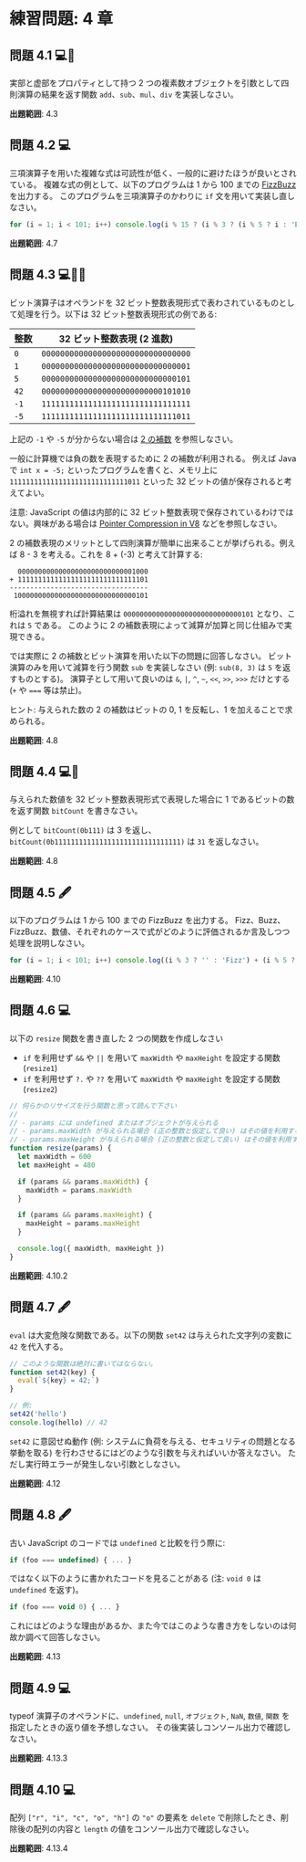 # 練習問題: 4 章

## 問題 4.1 💻🧪

実部と虚部をプロパティとして持つ 2 つの複素数オブジェクトを引数として四則演算の結果を返す関数 `add`、`sub`、`mul`、`div` を実装しなさい。

**出題範囲**: 4.3

## 問題 4.2 💻

三項演算子を用いた複雑な式は可読性が低く、一般的に避けたほうが良いとされている。
複雑な式の例として、以下のプログラムは 1 から 100 までの [FizzBuzz](https://ja.wikipedia.org/wiki/Fizz_Buzz) を出力する。
このプログラムを三項演算子のかわりに `if` 文を用いて実装し直しなさい。

```javascript
for (i = 1; i < 101; i++) console.log(i % 15 ? (i % 3 ? (i % 5 ? i : 'Buzz') : 'Fizz') : 'FizzBuzz')
```

**出題範囲**: 4.7

## 問題 4.3 💻🧪💪

ビット演算子はオペランドを 32 ビット整数表現形式で表わされているものとして処理を行う。以下は 32 ビット整数表現形式の例である:

| 整数 | 32 ビット整数表現 (2 進数)         |
| ---- | ---------------------------------- |
| `0`  | `00000000000000000000000000000000` |
| `1`  | `00000000000000000000000000000001` |
| `5`  | `00000000000000000000000000000101` |
| `42` | `00000000000000000000000000101010` |
| `-1` | `11111111111111111111111111111111` |
| `-5` | `11111111111111111111111111111011` |

上記の `-1` や `-5` が分からない場合は [2 の補数](https://ja.wikipedia.org/wiki/2%E3%81%AE%E8%A3%9C%E6%95%B0) を参照しなさい。

一般に計算機では負の数を表現するために 2 の補数が利用される。
例えば Java で `int x = -5;` といったプログラムを書くと、メモリ上に `11111111111111111111111111111011` といった 32 ビットの値が保存されると考えてよい。

注意: JavaScript の値は内部的に 32 ビット整数表現で保存されているわけではない。興味がある場合は [Pointer Compression in V8](https://v8.dev/blog/pointer-compression) などを参照しなさい。

2 の補数表現のメリットとして四則演算が簡単に出来ることが挙げられる。例えば 8 - 3 を考える。これを 8 + (-3) と考えて計算する:

```text
  00000000000000000000000000001000
+ 11111111111111111111111111111101
----------------------------------
 100000000000000000000000000000101
```

桁溢れを無視すれば計算結果は `00000000000000000000000000000101` となり、これは `5` である。
このように 2 の補数表現によって減算が加算と同じ仕組みで実現できる。

では実際に 2 の補数とビット演算を用いた以下の問題に回答しなさい。
ビット演算のみを用いて減算を行う関数 `sub` を実装しなさい (例: `sub(8, 3)` は `5` を返すものとする)。
演算子として用いて良いのは `&`, `|`, `^`, `~`, `<<`, `>>`, `>>>` だけとする (`+` や `===` 等は禁止)。

ヒント: 与えられた数の 2 の補数はビットの 0, 1 を反転し、1 を加えることで求められる。

**出題範囲**: 4.8

## 問題 4.4 💻🧪

与えられた数値を 32 ビット整数表現形式で表現した場合に 1 であるビットの数を返す関数 `bitCount` を書きなさい。

例として `bitCount(0b111)` は 3 を返し、`bitCount(0b1111111111111111111111111111111)` は `31` を返しなさい。

**出題範囲**: 4.8

## 問題 4.5 🖋️

以下のプログラムは 1 から 100 までの FizzBuzz を出力する。
Fizz、Buzz、FizzBuzz、数値、それぞれのケースで式がどのように評価されるか言及しつつ処理を説明しなさい。

```javascript
for (i = 1; i < 101; i++) console.log((i % 3 ? '' : 'Fizz') + (i % 5 ? '' : 'Buzz') || i)
```

**出題範囲**: 4.10

## 問題 4.6 💻

以下の `resize` 関数を書き直した 2 つの関数を作成しなさい

- `if` を利用せず `&&` や `||` を用いて `maxWidth` や `maxHeight` を設定する関数 (`resize1`)
- `if` を利用せず `?.` や `??` を用いて `maxWidth` や `maxHeight` を設定する関数 (`resize2`)

```js
// 何らかのリサイズを行う関数と思って読んで下さい
//
// - params には undefined またはオブジェクトが与えられる
// - params.maxWidth が与えられる場合 (正の整数と仮定して良い) はその値を利用する
// - params.maxHeight が与えられる場合 (正の整数と仮定して良い) はその値を利用する
function resize(params) {
  let maxWidth = 600
  let maxHeight = 480

  if (params && params.maxWidth) {
    maxWidth = params.maxWidth
  }

  if (params && params.maxHeight) {
    maxHeight = params.maxHeight
  }

  console.log({ maxWidth, maxHeight })
}
```

**出題範囲**: 4.10.2

## 問題 4.7 🖋️

`eval` は大変危険な関数である。以下の関数 `set42` は与えられた文字列の変数に `42` を代入する。

```js
// このような関数は絶対に書いてはならない。
function set42(key) {
  eval(`${key} = 42;`)
}

// 例:
set42('hello')
console.log(hello) // 42
```

`set42` に意図せぬ動作 (例: システムに負荷を与える、セキュリティの問題となる挙動を取る) を行わさせるにはどのような引数を与えればいいか答えなさい。
ただし実行時エラーが発生しない引数としなさい。

**出題範囲**: 4.12

## 問題 4.8 🖋️

古い JavaScript のコードでは `undefined` と比較を行う際に:

```js
if (foo === undefined) { ... }
```

ではなく以下のように書かれたコードを見ることがある (注: `void 0` は `undefined` を返す)。

```js
if (foo === void 0) { ... }
```

これにはどのような理由があるか、また今ではこのような書き方をしないのは何故か調べて回答しなさい。

**出題範囲**: 4.13

## 問題 4.9 💻

typeof 演算子のオペランドに、`undefined`, `null`, `オブジェクト`, `NaN`, `数値`, `関数` を指定したときの返り値を予想しなさい。
その後実装しコンソール出力で確認しなさい。

**出題範囲**: 4.13.3

## 問題 4.10 💻

配列 `["r", "i", "c", "o", "h"]` の `"o"` の要素を `delete` で削除したとき、削除後の配列の内容と `length` の値をコンソール出力で確認しなさい。

**出題範囲**: 4.13.4
